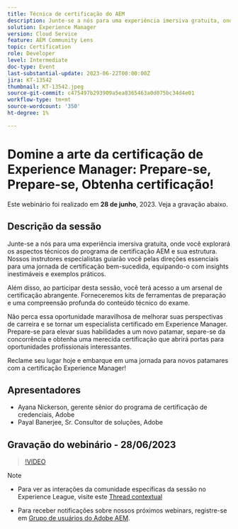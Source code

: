 ```yaml
---
title: Técnica de certificação do AEM
description: Junte-se a nós para uma experiência imersiva gratuita, onde você explorará os aspectos técnicos do programa de certificação AEM e sua estrutura. Nossos instrutores especialistas guiarão você pelas direções essenciais para uma jornada de certificação bem-sucedida, equipando-o com insights inestimáveis e exemplos práticos.Além disso, ao participar desta sessão, você terá acesso a um arsenal de certificação abrangente. Forneceremos kits de ferramentas de preparação e uma compreensão profunda do conteúdo técnico do exame.Não perca esta oportunidade maravilhosa de impulsionar suas perspectivas de carreira e se tornar um especialista em Experience Manager certificada. Prepare-se para elevar suas habilidades ao próximo nível, separe-se da competição e ganhe uma merecida certificação que abrirá portas para oportunidades profissionais emocionantes.Reclame seu lugar hoje e embarque em uma jornada para novos patamares com a Certificação Experience Manager!
solution: Experience Manager
version: Cloud Service
feature: AEM Community Lens
topic: Certification
role: Developer
level: Intermediate
doc-type: Event
last-substantial-update: 2023-06-22T00:00:00Z
jira: KT-13542
thumbnail: KT-13542.jpeg
source-git-commit: c475497b293909a5ea8365463a0d075bc34d4e01
workflow-type: tm+mt
source-wordcount: '350'
ht-degree: 1%

---
```



# Domine a arte da certificação de Experience Manager: Prepare-se, Prepare-se, Obtenha certificação!

Este webinário foi realizado em **28 de junho**, 2023. Veja a gravação abaixo.

## Descrição da sessão

Junte-se a nós para uma experiência imersiva gratuita, onde você explorará os aspectos técnicos do programa de certificação AEM e sua estrutura. Nossos instrutores especialistas guiarão você pelas direções essenciais para uma jornada de certificação bem-sucedida, equipando-o com insights inestimáveis e exemplos práticos.

Além disso, ao participar desta sessão, você terá acesso a um arsenal de certificação abrangente. Forneceremos kits de ferramentas de preparação e uma compreensão profunda do conteúdo técnico do exame.

Não perca essa oportunidade maravilhosa de melhorar suas perspectivas de carreira e se tornar um especialista certificado em Experience Manager. Prepare-se para elevar suas habilidades a um novo patamar, separe-se da concorrência e obtenha uma merecida certificação que abrirá portas para oportunidades profissionais interessantes.

Reclame seu lugar hoje e embarque em uma jornada para novos patamares com a certificação Experience Manager!

## Apresentadores

* Ayana Nickerson, gerente sênior do programa de certificação de credenciais, Adobe
* Payal Banerjee, Sr. Consultor de soluções, Adobe

## Gravação do webinário - 28/06/2023

>[!VIDEO](https://video.tv.adobe.com/v/3421028)

>[!NOTE]
>
>* Para ver as interações da comunidade específicas da sessão no Experience League, visite este [Thread contextual](https://adobe.ly/3p2CmbA)
>
>* Para receber notificações sobre nossos próximos webinars, registre-se em [Grupo de usuários do Adobe AEM](https://aem-augs.adobe.com/).
